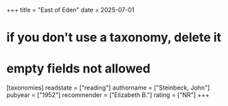 +++
title = "East of Eden"
date = 2025-07-01
# if you don't use a taxonomy, delete it
# empty fields not allowed
[taxonomies]
  readstate = ["reading"]
  authorname = ["Steinbeck, John"]
  pubyear = ["1952"]
  recommender = ["Elizabeth B."]
  rating = ["NR"]
+++

